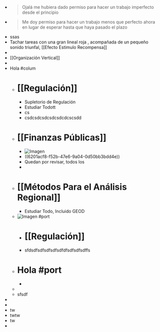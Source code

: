 - > Ojalá me hubiera dado permiso para hacer un trabajo imperfecto desde el principio
- > Me doy permiso para hacer un trabajo menos que perfecto ahora en lugar de esperar hasta que haya pasado el plazo
- ssas
- Tachar tareas con una gran lineal roja , acompañada de un pequeño sonido triunfal, [[Efecto Estimulo Recompensa]]
-
- [[Organización Vertical]]
-
- Hola #colum
	- # [[Regulación]]
		- Supletorio de Regulación
		- Estudiar Todott
		- cs
		- csdcsdcsdcsdcsdcdcscsdd
	- # [[Finanzas Públicas]]
		- ![Imagen](https://quenoticias.com/wp-content/uploads/2021/06/Dolares-Pixabay-V-K.jpg)
		- ((6201acf8-f52b-47e6-9a04-0d50bb3bdd4e))
		- Quedan  por revisar, todos los
		-
	- # [[Métodos Para el Análisis Regional]]
		- Estudiar Todo, Incluido GEOD
	- ![Imagen](https://quenoticias.com/wp-content/uploads/2021/06/Dolares-Pixabay-V-K.jpg) #port
		- # [[Regulación]]
		- sfdsdfsdfsdfsdfsdfdfsdfsdfsdffs
	- # Hola #port
		-
	-
	- sfsdf
-
-
- tw
- twtw
- tw
-